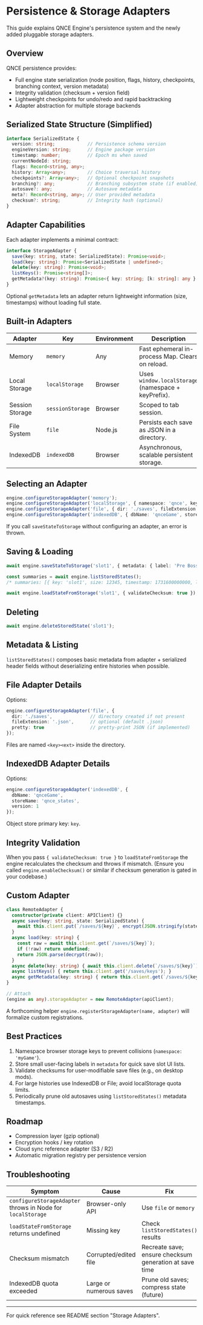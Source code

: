 # Persistence & Storage Adapters

This guide explains QNCE Engine's persistence system and the newly added pluggable storage adapters.

## Overview

QNCE persistence provides:
- Full engine state serialization (node position, flags, history, checkpoints, branching context, version metadata)
- Integrity validation (checksum + version field)
- Lightweight checkpoints for undo/redo and rapid backtracking
- Adapter abstraction for multiple storage backends

## Serialized State Structure (Simplified)

```ts
interface SerializedState {
  version: string;            // Persistence schema version
  engineVersion: string;      // Engine package version
  timestamp: number;          // Epoch ms when saved
  currentNodeId: string;
  flags: Record<string, any>;
  history: Array<any>;        // Choice traversal history
  checkpoints?: Array<any>;   // Optional checkpoint snapshots
  branching?: any;            // Branching subsystem state (if enabled)
  autosave?: any;             // Autosave metadata
  meta?: Record<string, any>; // User provided metadata
  checksum?: string;          // Integrity hash (optional)
}
```

## Adapter Capabilities

Each adapter implements a minimal contract:

```ts
interface StorageAdapter {
  save(key: string, state: SerializedState): Promise<void>;
  load(key: string): Promise<SerializedState | undefined>;
  delete(key: string): Promise<void>;
  listKeys(): Promise<string[]>;
  getMetadata?(key: string): Promise<{ key: string; [k: string]: any } | undefined>;
}
```

Optional `getMetadata` lets an adapter return lightweight information (size, timestamps) without loading full state.

## Built-in Adapters

| Adapter | Key | Environment | Description |
|---------|-----|-------------|-------------|
| Memory | `memory` | Any | Fast ephemeral in-process Map. Clears on reload. |
| Local Storage | `localStorage` | Browser | Uses `window.localStorage` (namespace + keyPrefix). |
| Session Storage | `sessionStorage` | Browser | Scoped to tab session. |
| File System | `file` | Node.js | Persists each save as JSON in a directory. |
| IndexedDB | `indexedDB` | Browser | Asynchronous, scalable persistent storage. |

## Selecting an Adapter

```ts
engine.configureStorageAdapter('memory');
engine.configureStorageAdapter('localStorage', { namespace: 'qnce', keyPrefix: 'save-' });
engine.configureStorageAdapter('file', { dir: './saves', fileExtension: '.json' });
engine.configureStorageAdapter('indexedDB', { dbName: 'qnceGame', storeName: 'qnce_states' });
```

If you call `saveStateToStorage` without configuring an adapter, an error is thrown.

## Saving & Loading

```ts
await engine.saveStateToStorage('slot1', { metadata: { label: 'Pre Boss', chapter: 'Act2' } });

const summaries = await engine.listStoredStates();
/* summaries: [{ key: 'slot1', size: 12345, timestamp: 1731600000000, label: 'Pre Boss', chapter: 'Act2' }] */

await engine.loadStateFromStorage('slot1', { validateChecksum: true });
```

## Deleting

```ts
await engine.deleteStoredState('slot1');
```

## Metadata & Listing

`listStoredStates()` composes basic metadata from adapter + serialized header fields without deserializing entire histories when possible.

## File Adapter Details

Options:
```ts
engine.configureStorageAdapter('file', { 
  dir: './saves',              // directory created if not present
  fileExtension: '.json',      // optional (default .json)
  pretty: true                 // pretty-print JSON (if implemented)
});
```

Files are named `<key><ext>` inside the directory.

## IndexedDB Adapter Details

Options:
```ts
engine.configureStorageAdapter('indexedDB', {
  dbName: 'qnceGame',
  storeName: 'qnce_states',
  version: 1
});
```
Object store primary key: `key`.

## Integrity Validation

When you pass `{ validateChecksum: true }` to `loadStateFromStorage` the engine recalculates the checksum and throws if mismatch. (Ensure you called `engine.enableChecksum()` or similar if checksum generation is gated in your codebase.)

## Custom Adapter

```ts
class RemoteAdapter {
  constructor(private client: APIClient) {}
  async save(key: string, state: SerializedState) {
    await this.client.put(`/saves/${key}`, encrypt(JSON.stringify(state)));
  }
  async load(key: string) {
    const raw = await this.client.get(`/saves/${key}`);
    if (!raw) return undefined;
    return JSON.parse(decrypt(raw));
  }
  async delete(key: string) { await this.client.delete(`/saves/${key}`); }
  async listKeys() { return this.client.get('/saves/keys'); }
  async getMetadata(key: string) { return this.client.get(`/saves/${key}/meta`); }
}

// Attach
(engine as any).storageAdapter = new RemoteAdapter(apiClient);
```

A forthcoming helper `engine.registerStorageAdapter(name, adapter)` will formalize custom registrations.

## Best Practices

1. Namespace browser storage keys to prevent collisions (`namespace: 'myGame'`).
2. Store small user-facing labels in `metadata` for quick save slot UI lists.
3. Validate checksums for user-modifiable save files (e.g., on desktop mods).
4. For large histories use IndexedDB or File; avoid localStorage quota limits.
5. Periodically prune old autosaves using `listStoredStates()` metadata timestamps.

## Roadmap
- Compression layer (gzip optional)
- Encryption hooks / key rotation
- Cloud sync reference adapter (S3 / R2)
- Automatic migration registry per persistence version

## Troubleshooting

| Symptom | Cause | Fix |
|---------|-------|-----|
| `configureStorageAdapter` throws in Node for `localStorage` | Browser-only API | Use `file` or `memory` | 
| `loadStateFromStorage` returns undefined | Missing key | Check `listStoredStates()` results |
| Checksum mismatch | Corrupted/edited file | Recreate save; ensure checksum generation at save time |
| IndexedDB quota exceeded | Large or numerous saves | Prune old saves; compress state (future) |

---

For quick reference see README section "Storage Adapters".
